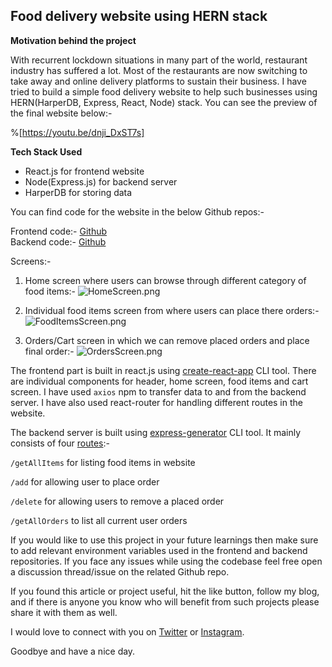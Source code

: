 ## Food delivery website using HERN stack

**Motivation behind the project**

With recurrent lockdown situations in many part of the world, restaurant industry has suffered a lot. Most of the restaurants are now switching to take away and online delivery platforms to sustain their business. I have tried to build a simple food delivery website to help such businesses using HERN(HarperDB, Express, React, Node) stack. 
You can see the preview of the final website below:-

%[https://youtu.be/dnji_DxST7s]

**Tech Stack Used**

- React.js for frontend website
- Node(Express.js) for backend server
- HarperDB for storing data

You can find code for the website in the below Github repos:-

Frontend code:- [Github](https://github.com/saurabhnative/foodDeliveryAppFrontend)   
Backend code:- [Github](https://github.com/saurabhnative/foodDeliveryAppBackend)

Screens:-

1. Home screen where users can browse through different category of food items:-
![HomeScreen.png](https://cdn.hashnode.com/res/hashnode/image/upload/v1625040112026/GlSS83SWu.png)

2. Individual food items screen from where users can place there orders:-
![FoodItemsScreen.png](https://cdn.hashnode.com/res/hashnode/image/upload/v1625040234263/eZyAVo9BH.png)

3. Orders/Cart screen in which we can remove placed orders and place final order:-
![OrdersScreen.png](https://cdn.hashnode.com/res/hashnode/image/upload/v1625040300440/uWGNincQk.png)

The frontend part is built in react.js using [create-react-app](https://reactjs.org/docs/create-a-new-react-app.html) CLI tool. There are individual components for header, home screen, food items and cart screen. I have used `axios` npm to transfer data to and from the backend server. I have also used react-router for handling different routes in the website. 

The backend server is built using [express-generator](https://expressjs.com/en/starter/generator.html) CLI tool. It mainly consists of four [routes](https://github.com/saurabhnative/foodDeliveryAppBackend/blob/main/routes/delivery.js):-

`/getAllItems` for listing food items in website

`/add` for allowing user to place order

`/delete` for allowing users to remove a placed order

`/getAllOrders` to list all current user orders

If you would like to use this project in your future learnings then make sure to add relevant environment variables used in the frontend and backend repositories. If you face any issues while using the codebase feel free open a discussion thread/issue on the related Github repo.

If you found this article or project useful, hit the like button, follow my blog, and if there is anyone you know who will benefit from such projects please share it with them as well.

I would love to connect with you on [Twitter](https://twitter.com/saurabhnative) or [Instagram](https://www.instagram.com/saurabhnative/).

 Goodbye and have a nice day.


